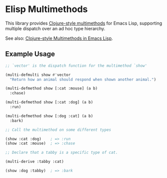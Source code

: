 # Elisp Multimethods

This library provides [Clojure-style multimethods](http://clojure.org/multimethods) for Emacs Lisp, supporting multiple dispatch over an ad hoc type hierarchy.

See also: [Clojure-style Multimethods in Emacs Lisp](http://nullprogram.com/blog/2013/12/18/).

## Example Usage

```el
;; `vector' is the dispatch function for the multimethod `show'

(multi-defmulti show #'vector
  "Return how an animal should respond when shown another animal.")

(multi-defmethod show [:cat :mouse] (a b)
  :chase)

(multi-defmethod show [:cat :dog] (a b)
  :run)

(multi-defmethod show [:dog :cat] (a b)
  :bark)

;; Call the multimethod on some different types

(show :cat :dog)    ; => :run
(show :cat :mouse)  ; => :chase

;; Declare that a tabby is a specific type of cat.

(multi-derive :tabby :cat)

(show :dog :tabby)  ; => :bark
```

